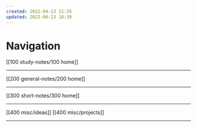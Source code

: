```yaml
---
created: 2022-04-13 21:35
updated: 2022-06-13 18:39
---
```

# Navigation
[[100 study-notes/100 home]]

---
[[200 general-notes/200 home]]

---
[[300 short-notes/300 home]]

---
[[400 misc/ideas]]
[[400 misc/projects]]

---
